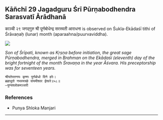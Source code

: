 ## Kāñchī 29 Jagadguru Śrī Pūrṇabodhendra Sarasvatī Ārādhanā
काञ्ची २९ जगद्गुरु श्री पूर्णबोधेन्द्र सरस्वती आराधना is observed on Śukla-Ekādaśī tithi of Śrāvaṇaḥ (lunar) month (aparaahna/puurvaviddha).

![](https://github.com/sanskrit-coders/jyotisha/blob/master/jyotisha/panchangam/temporal/festival/images/kanchi-jagadgurus/jagadguru-29.jpg)

_Son of Śrīpati, known as Kṛṣṇa before initiation, the great sage Pūrṇabodhendra, merged in Brahman on the Ekādaśi (eleventh) day of the bright fortnight of the month Śravaṇa in the year Ăśvara. His preceptorship was for seventeen years._

```
श्रीपतेस्तनयः कृष्णः पूर्णबोधो दिने हरेः।
ब्रह्मभूतो नभस्यच्छे संयमीश्वर ईश्वरे॥५८॥
—पुण्यश्लोकमञ्जरी
```
### References
* Punya Shloka Manjari


---
